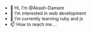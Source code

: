 - 👋 Hi, I’m @Akash-Damare
- 👀 I’m interested in web development
- 🌱 I’m currently learning ruby and js
- 📫 How to reach me ...

<!---
Akash-Damare/Akash-Damare is a ✨ special ✨ repository because its `README.md` (this file) appears on your GitHub profile.
You can click the Preview link to take a look at your changes.
--->
